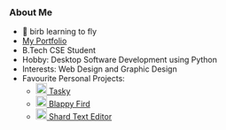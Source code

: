 ### About Me
- 🐤 birb learning to fly
- [My Portfolio](https://abhik002.github.io/)
- B.Tech CSE Student
- Hobby: Desktop Software Development using Python
- Interests: Web Design and Graphic Design
- Favourite Personal Projects:
  - <a href='https://github.com/AbhiK002/Tasky#readme'> <image src='https://user-images.githubusercontent.com/68178267/210785831-2c94a984-9eb5-40ed-901a-e0425d964216.png' height=20> Tasky </a>
  - <a href='https://github.com/AbhiK002/blappy-fird#readme'> <image src='https://user-images.githubusercontent.com/68178267/236674506-59f01fa5-6f53-4667-936b-3f5cbad0499e.png' height=20> Blappy Fird </a>
  - <a href='https://github.com/AbhiK002/shard-editor#readme'> <image src='https://user-images.githubusercontent.com/68178267/217315894-94b674ba-8860-4461-96ec-53727bb57ff0.svg' height=20> Shard Text Editor </a>
